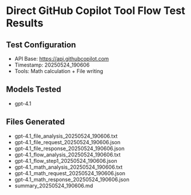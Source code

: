# Direct GitHub Copilot Tool Flow Test Results

## Test Configuration
- API Base: https://api.githubcopilot.com
- Timestamp: 20250524_190606
- Tools: Math calculation + File writing

## Models Tested
- gpt-4.1

## Files Generated
- gpt-4.1_file_analysis_20250524_190606.txt
- gpt-4.1_file_request_20250524_190606.json
- gpt-4.1_file_response_20250524_190606.json
- gpt-4.1_flow_analysis_20250524_190606.txt
- gpt-4.1_flow_step1_20250524_190606.json
- gpt-4.1_math_analysis_20250524_190606.txt
- gpt-4.1_math_request_20250524_190606.json
- gpt-4.1_math_response_20250524_190606.json
- summary_20250524_190606.md
